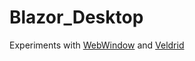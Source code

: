 # Blazor_Desktop
Experiments with [WebWindow](https://github.com/SteveSandersonMS/WebWindow) and [Veldrid](https://github.com/mellinoe/veldrid)
